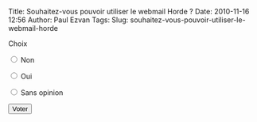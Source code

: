 Title: Souhaitez-vous pouvoir utiliser le webmail Horde ?
Date: 2010-11-16 12:56
Author: Paul Ezvan
Tags: 
Slug: souhaitez-vous-pouvoir-utiliser-le-webmail-horde

<form accept-charset="UTF-8" action="https://www.ezvan.fr/rss.xml" id="poll-view-voting" method="post">

<label class="element-invisible" for="edit-choice">Choix </label>

<input class="form-radio" id="edit-choice-1" name="choice" type="radio" value="1"></input>
<label class="option" for="edit-choice-1">Non </label>

<input class="form-radio" id="edit-choice-2" name="choice" type="radio" value="2"></input>
<label class="option" for="edit-choice-2">Oui </label>

<input class="form-radio" id="edit-choice-3" name="choice" type="radio" value="3"></input>
<label class="option" for="edit-choice-3">Sans opinion </label>

<input class="form-submit" id="edit-vote" name="op" type="submit" value="Voter"></input>

<input name="form_build_id" type="hidden" value="form-QSXO3KKIEm7VsE0ob30RPn3cZFJlGPWDfojldaHBWM4"></input>

<input name="form_id" type="hidden" value="poll_view_voting"></input>

</form>

